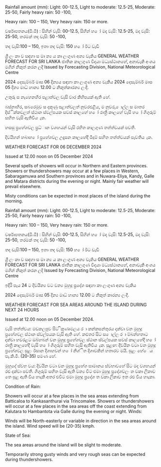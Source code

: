 Rainfall amount (mm): Light: 00-12.5, Light to moderate: 12.5-25, Moderate: 25-50, Fairly heavy rain: 50 -100,

Heavy rain: 100 – 150, Very heavy rain: 150 or more.

වර්ෂාපතනය(මි.මී) : සිහින් වැසි: 00-12.5, සිහින් හ ෝ මද වැසි: 12.5-25, මද වැසි: 25-50, තරමක් තද වැසි: 50 -100,

තද වැසි:100 – 150, ඉතා තද වැසි: 150 හ ෝ ඊට වැඩි

ශ්‍රී ලං කා ව සඳහා ස මා න්‍ය ය කා ලංගුණ අන්‍ය වැකිය GENERAL WEATHER FORECAST FOR SRI LANKA ජාතික කාලගුණ විදයා මධ්‍යස්ථානහේ, අනාවැකි අංශය මගින් නිකුත් කරන ලදි Issued by Forecasting Division, National Meteorological Centre

2024 දෙසැම්බර් මාස 06 දින්‍යය සඳහා කා ලංගුණ අන්‍ය වැකිය 2024 දෙසැම්බර් මාස 05 දින්‍ය මාධ්‍ හාන්‍ය 12.00 ට නිකුත්කාරන්‍ය ලංදී.

උතුරු ස නැහෙනහිර පළාත්වල වැසි වාර කිහිපයක් ඇති හේ.

බස්නාහිර, සබරෙමුව ස දකුණු පළාත්වලත් නුවරඑළිය, ම නුවර, ොල්ල ස මාතර දිස්ික්කවලත් ස්ථාන ස්වල්පයක සවස් කාලහේ හ ෝ රාත්‍රී කාලහේ වැසි හ ෝ ගිගුරුම් සහිත වැසි ඇතිවිය ැක.

හසසු ප්‍රහේශවල ප්‍රධ්‍ාන වශහයන් වැසි රහිත කාලගුණ තත්ත්වයක් පවතී.

දිවයිහන් හබාහ ෝ ප්‍රහේශවල උදෑසන කාලහේදී මීදුම් සහිත තත්ත්වයක් පැවතිය ැක.

WEATHER FORECAST FOR 06 DECEMBER 2024

Issued at 12.00 noon on 05 December 2024

Several spells of showers will occur in Northern and Eastern provinces. Showers or thundershowers may occur at a few places in Western, Sabaragamuwa and Southern provinces and in Nuwara-Eliya, Kandy, Galle and Matara districts during the evening or night. Mainly fair weather will prevail elsewhere.

Misty conditions can be expected in most places of the island during the morning.

Rainfall amount (mm): Light: 00-12.5, Light to moderate: 12.5-25, Moderate: 25-50, Fairly heavy rain: 50 -100,

Heavy rain: 100 – 150, Very heavy rain: 150 or more.

වර්ෂාපතනය(මි.මී) : සිහින් වැසි: 00-12.5, සිහින් හ ෝ මද වැසි: 12.5-25, මද වැසි: 25-50, තරමක් තද වැසි: 50 -100,

තද වැසි:100 – 150, ඉතා තද වැසි: 150 හ ෝ ඊට වැඩි

ශ්‍රී ලං කා ව සඳහා ස මා න්‍ය ය කා ලංගුණ අන්‍ය වැකිය GENERAL WEATHER FORECAST FOR SRI LANKA ජාතික කාලගුණ විදයා මධ්‍යස්ථානහේ, අනාවැකි අංශය මගින් නිකුත් කරන ලදි Issued by Forecasting Division, National Meteorological Centre

ඉදිරි පැය 24 ට දිවයින්‍ය වට වන්‍ය මුහුදු ප්‍රදේශ සඳහා කා ලංගුණ අන්‍ය වැකිය

2024 දෙසැම්බර් මාස 05 දින්‍ය මාධ්‍ හාන්‍ය 12.00 ට නිකුත් කාරන්‍ය ලංදී.

WEATHER FORECAST FOR SEA AREAS AROUND THE ISLAND DURING NEXT 24 HOURS

Issued at 12.00 noon on 05 December 2024.

වැසි තත්ත්වය: මඩකලපුව සිට ිකුණාමලය ර ා කන්කසන්තුරය දක්වා වන මුහුදු ප්‍රහේශවල ස්ථාන ස්වල්පයක වැසි ඇති හේ. කළුතර සිට ස ොල්ල ර ා ම්බන්හතාට දක්වා හවරළට ඔබ්හබන් වන මුහුදු ප්‍රහේශවල ස්ථාන ස්වල්පයක සවස් කාලහේදී හ ෝ රාත්‍රී කාලහේදී වැසි හ ෝ ගිගුරුම් සහිත වැසි ඇතිවිය ැක. සුළඟ: දිවයින වටා වන මුහුදු ප්‍රහේශවල සුළං ඊසාන දිශාහවන් හ ෝ නිශ්ිත දිශාවකින් හතාරව මයි. සුළං හේෙය පැ.කි.මී. (20-35) පමණ හේ.

මුහුදේ ස්වභ වය: දිවයින වටා වන මුහුදු ප්‍රහේශ සාමානය ස්වභාවහේ සිට මද වශහයන් රළු දක්වා පවතී. ගිගුරුම් සහිත වැසි ඇති වන්‍ය විට එමා මුහුදු ප්‍රදේශවලං ත වකා ලිකාව තෙ සුළ ඇති විය හාැකි අතර එවිට එමා මුහුදු ප්‍රදේශ ත වකා ලිකාව ඉත රළු විය හාැකා.

Condition of Rain:

Showers will occur at a few places in the sea areas extending from Batticaloa to Kankasanthurai via Trincomalee. Showers or thundershowers will occur at a few places in the sea areas off the coast extending from Kalutara to Hambantota via Galle during the evening or night. Winds:

Winds will be North-easterly or variable in direction in the sea areas around the island. Wind speed will be (20-35) kmph.

State of Sea:

The sea areas around the island will be slight to moderate.

Temporarily strong gusty winds and very rough seas can be expected during thundershowers.